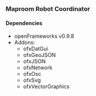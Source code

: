 ### Maproom Robot Coordinator

#### Dependencies

- openFrameworks v0.9.8
- Addons:
  - ofxDatGui
  - ofxGeoJSON
  - ofxJSON
  - ofxNetwork
  - ofxOsc
  - ofxSvg
  - ofxVectorGraphics
